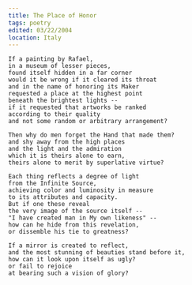 ```yaml
---
title: The Place of Honor
tags: poetry
edited: 03/22/2004
location: Italy
---
```


    If a painting by Rafael,
    in a museum of lesser pieces,
    found itself hidden in a far corner
    would it be wrong if it cleared its throat
    and in the name of honoring its Maker
    requested a place at the highest point
    beneath the brightest lights --
    if it requested that artworks be ranked
    according to their quality
    and not some random or arbitrary arrangement?

    Then why do men forget the Hand that made them?
    and shy away from the high places
    and the light and the admiration
    which it is theirs alone to earn,
    theirs alone to merit by superlative virtue?

    Each thing reflects a degree of light
    from the Infinite Source,
    achieving color and luminosity in measure
    to its attributes and capacity.
    But if one these reveal
    the very image of the source itself --
    "I have created man in My own likeness" --
    how can he hide from this revelation,
    or dissemble his tie to greatness?

    If a mirror is created to reflect,
    and the most stunning of beauties stand before it,
    how can it look upon itself as ugly?
    or fail to rejoice
    at bearing such a vision of glory?


